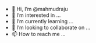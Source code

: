 - 👋 Hi, I’m @mahmudraju
- 👀 I’m interested in ...
- 🌱 I’m currently learning ...
- 💞️ I’m looking to collaborate on ...
- 📫 How to reach me ...

<!---
mahmudraju/mahmudraju is a ✨ special ✨ repository because its `README.md` (this file) appears on your GitHub profile.
You can click the Preview link to take a look at your changes.
--->
